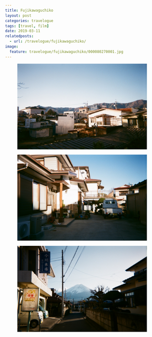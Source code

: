 ```yaml
---
title: Fujikawaguchiko
layout: post
categories: travelogue
tags: [travel, film]
date: 2019-03-11
relatedposts:
  - url: /travelogue/fujikawaguchiko/
image:
  feature: travelogue/fujikawaguchiko/000080270001.jpg
---
```

<figure>
  <img src="/images/travelogue/fujikawaguchiko/000080270004.jpg" alt="image">
</figure>
<figure>
  <img src="/images/travelogue/fujikawaguchiko/000080270005.jpg" alt="image">
</figure>
<figure>
  <img src="/images/travelogue/fujikawaguchiko/000080270006.jpg" alt="image">
</figure>
